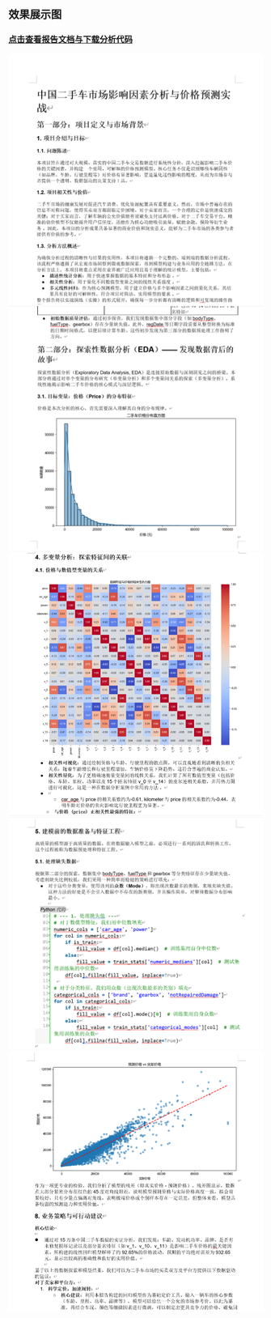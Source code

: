 ## 效果展示图
### [点击查看报告文档与下载分析代码](https://www.123912.com/s/S20tjv-eS6sd)
![](.\get_code\img\1.png)
![](.\get_code\img\2.png)
![](.\get_code\img\3.png)
![](.\get_code\img\4.png)
![](.\get_code\img\5.png)